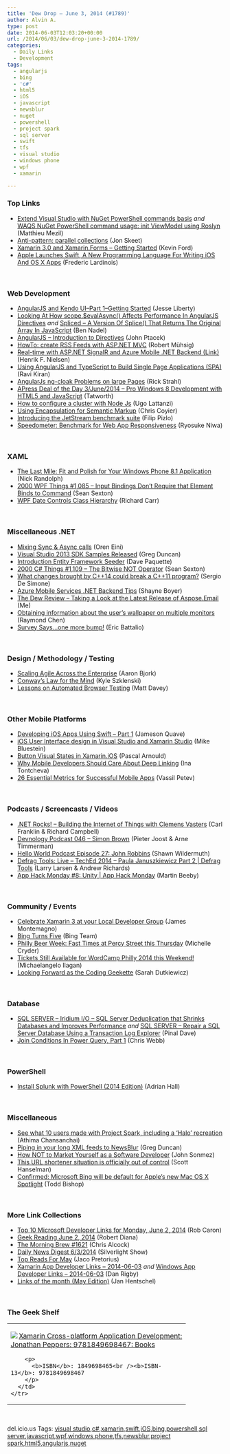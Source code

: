 ```yaml
---
title: 'Dew Drop – June 3, 2014 (#1789)'
author: Alvin A.
type: post
date: 2014-06-03T12:03:20+00:00
url: /2014/06/03/dew-drop-june-3-2014-1789/
categories:
  - Daily Links
  - Development
tags:
  - angularjs
  - bing
  - 'c#'
  - html5
  - iOS
  - javascript
  - newsblur
  - nuget
  - powershell
  - project spark
  - sql server
  - swift
  - tfs
  - visual studio
  - windows phone
  - wpf
  - xamarin

---
```

### <a name="top"></a>Top Links

  * <a href="http://msmvps.com/blogs/matthieu/archive/2014/06/02/extend-visual-studio-with-nuget-powershell-commands-basis.aspx" target="_blank">Extend Visual Studio with NuGet PowerShell commands basis</a> _and_ <a href="http://msmvps.com/blogs/matthieu/archive/2014/06/02/waqs-nuget-powershell-command-usage-init-viewmodel-using-roslyn.aspx" target="_blank">WAQS NuGet PowerShell command usage: init ViewModel using Roslyn</a> (Matthieu Mezil)
  * <a href="http://feedproxy.google.com/~r/JonSkeetCodingBlog/~3/3LO6GAhWjRY/anti-pattern-parallel-collections.aspx" target="_blank">Anti-pattern: parallel collections</a> (Jon Skeet)
  * <a href="http://windingroadway.blogspot.com/2014/05/xamarin-30-and-xamarinforms-getting.html" target="_blank">Xamarin 3.0 and Xamarin.Forms &#8211; Getting Started</a> (Kevin Ford)
  * <a href="http://feedproxy.google.com/~r/Techcrunch/~3/hSrhZLqyu_0/" target="_blank">Apple Launches Swift, A New Programming Language For Writing iOS And OS X Apps</a> (Frederic Lardinois)

&nbsp;

### <a name="web"></a>Web Development

  * <a href="http://blog.falafel.com/Blogs/jesseliberty/jesse-liberty/2014/06/02/angularjs-and-kendo-ui-part-1-getting-started" target="_blank">AngularJS and Kendo UI–Part 1–Getting Started</a> (Jesse Liberty)
  * <a href="http://www.bennadel.com/blog/2635-looking-at-how-scope-evalasync-affects-performance-in-angularjs-directives.htm" target="_blank">Looking At How scope.$evalAsync() Affects Performance In AngularJS Directives</a> _and_ <a href="http://www.bennadel.com/blog/2636-spliced-a-version-of-splice-that-returns-the-original-array-in-javascript.htm" target="_blank">Spliced &#8211; A Version Of Splice() That Returns The Original Array In JavaScript</a> (Ben Nadel)
  * <a href="http://www.jptacek.com/2014/06/angularJS-intro-to-directives/" target="_blank">AngularJS &#8211; Introduction to Directives</a> (John Ptacek)
  * <a href="http://feedproxy.google.com/~r/Code-InsideBlogInternational/~3/qc3HqCu-Qgo/" target="_blank">HowTo: create RSS Feeds with ASP.NET MVC</a> (Robert Mühsig)
  * <a href="http://blogs.msdn.com/b/henrikn/archive/2014/06/02/real-time-with-asp-net-signalr-and-azure-mobile-net-backend.aspx" target="_blank">Real-time with ASP.NET SignalR and Azure Mobile .NET Backend (Link)</a> (Henrik F. Nielsen)
  * <a href="http://feedproxy.google.com/~r/netCurryRecentArticles/~3/IfdD-mb9FbU/ShowArticle.aspx" target="_blank">Using AngularJS and TypeScript to Build Single Page Applications (SPA)</a> (Ravi Kiran)
  * <a href="http://feedproxy.google.com/~r/RickStrahl/~3/7kDfM0nXGJ8/AngularJs-ngcloak-Problems-on-large-Pages" target="_blank">AngularJs ng-cloak Problems on large Pages</a> (Rick Strahl)
  * <a href="http://feedproxy.google.com/~r/geekswithblogs/~3/ssWc34YtjWw/apress-deal-of-the-day-3june2014---pro-windows-8.aspx" target="_blank">APress Deal of the Day 3/June/2014 &#8211; Pro Windows 8 Development with HTML5 and JavaScript</a> (Tatworth)
  * <a href="http://feedproxy.google.com/~r/override/tostring/it/~3/M_-ZiGyAZKc/how-to-configure-a-cluster-with-node-js" target="_blank">How to configure a cluster with Node Js</a> (Ugo Lattanzi)
  * <a href="http://css-tricks.com/using-encapsulation-semantic-markup/" target="_blank">Using Encapsulation for Semantic Markup</a> (Chris Coyier)
  * <a href="https://www.webkit.org/blog/3418/introducing-the-jetstream-benchmark-suite/" target="_blank">Introducing the JetStream benchmark suite</a> (Filip Pizlo)
  * <a href="https://www.webkit.org/blog/3395/speedometer-benchmark-for-web-app-responsiveness/" target="_blank">Speedometer: Benchmark for Web App Responsiveness</a> (Ryosuke Niwa)

&nbsp;

### <a name="silverlight"></a>XAML

  * <a href="http://visualstudiomagazine.com/articles/2014/06/01/the-last-mile.aspx" target="_blank">The Last Mile: Fit and Polish for Your Windows Phone 8.1 Application</a> (Nick Randolph)
  * <a href="http://wpf.2000things.com/2014/06/03/1085-input-bindings-dont-require-that-element-binds-to-command/" target="_blank">2000 WPF Things #1,085 – Input Bindings Don’t Require that Element Binds to Command</a> (Sean Sexton)
  * <a href="http://feedproxy.google.com/~r/BlackwaspLatestAdditions/~3/I5bZFypdZBU/RSSLanding.aspx" target="_blank">WPF Date Controls Class Hierarchy</a> (Richard Carr)

&nbsp;

### <a name="dotnet"></a>Miscellaneous .NET

  * <a href="http://feedproxy.google.com/~r/AyendeRahien/~3/BmHaXnq3JqE/mixing-sync-async-calls" target="_blank">Mixing Sync & Async calls</a> (Oren Eini)
  * <a href="http://channel9.msdn.com/coding4fun/blog/Visual-Studio-2013-SDK-Samples-Released" target="_blank">Visual Studio 2013 SDK Samples Released</a> (Greg Duncan)
  * <a href="http://www.davepaquette.com/archive/2014/06/02/introduction-entity-framework-seeder.aspx?utm_source=rss&utm_medium=rss&utm_campaign=introduction-entity-framework-seeder" target="_blank">Introduction Entity Framework Seeder</a> (Dave Paquette)
  * <a href="http://csharp.2000things.com/2014/06/03/1109-the-bitwise-not-operator/" target="_blank">2000 C# Things #1,109 – The Bitwise NOT Operator</a> (Sean Sexton)
  * <a href="http://www.infoq.com/news/2014/06/cpp14-changes-breaking-compat?utm_campaign=infoq_content&utm_source=infoq&utm_medium=feed&utm_term=global" target="_blank">What changes brought by C++14 could break a C++11 program?</a> (Sergio De Simone)
  * <a href="http://feedproxy.google.com/~r/Tattoocoder/~3/YQOKxQbQFBc/azure-mobile-services-net-backend-tips.html" target="_blank">Azure Mobile Services .NET Backend Tips</a> (Shayne Boyer)
  * <a href="http://www.codeproject.com/Articles/781206/The-Dew-Review-Taking-a-Look-at-the-Latest-Release" target="_blank">The Dew Review &#8211; Taking a Look at the Latest Release of Aspose.Email</a> (Me)
  * <a href="http://blogs.msdn.com/b/oldnewthing/archive/2014/06/02/10530131.aspx" target="_blank">Obtaining information about the user&#8217;s wallpaper on multiple monitors</a> (Raymond Chen)
  * <a href="http://blogs.msdn.com/b/vcblog/archive/2014/06/02/survey-says-one-more-bump.aspx" target="_blank">Survey Says&#8230;one more bump!</a> (Eric Battalio)

&nbsp;

### <a name="design"></a>Design / Methodology / Testing

  * <a href="http://www.microsoft.com/visualstudio/stories/scaling-agile-across-the-enterprise/" target="_blank">Scaling Agile Across the Enterprise</a> (Aaron Bjork)
  * <a href="http://thecappsblog.blogspot.com/2014/06/conways-law-for-mind.html" target="_blank">Conway&#8217;s Law for the Mind</a> (Kyle Szklenski)
  * <a href="http://mdavey.wordpress.com/2014/06/02/lessons-on-automated-browser-testing/" target="_blank">Lessons on Automated Browser Testing</a> (Matt Davey)

&nbsp;

### <a name="mobile"></a>Other Mobile Platforms

  * <a href="http://feedproxy.google.com/~r/iosdevblog/~3/aNZ3wGl0IMI/" target="_blank">Developing iOS Apps Using Swift – Part 1</a> (Jameson Quave)
  * <a href="http://blog.xamarin.com/design-native-ios-user-interfaces-in-your-favorite-ide/" target="_blank">iOS User Interface design in Visual Studio and Xamarin Studio</a> (Mike Bluestein)
  * <a href="http://blogs.endjin.com/2014/06/button-visual-states-in-xamarin-ios/" target="_blank">Button Visual States in Xamarin.iOS</a> (Pascal Arnould)
  * <a href="http://feedproxy.google.com/~r/Telerik/~3/WoZmR2b_FYE/why-mobile-developers-should-care-about-deep-linking" target="_blank">Why Mobile Developers Should Care About Deep Linking</a> (Ina Tontcheva)
  * <a href="http://feedproxy.google.com/~r/Telerik/~3/jGvRjJaAeSc/26-essential-metrics-for-successful-mobile-apps" target="_blank">26 Essential Metrics for Successful Mobile Apps</a> (Vassil Petev)

&nbsp;

### <a name="podcasts"></a>Podcasts / Screencasts / Videos

  * <a href="http://www.dotnetrocks.com/default.aspx?ShowNum=990" target="_blank">.NET Rocks! &#8211; Building the Internet of Things with Clemens Vasters</a> (Carl Franklin & Richard Campbell)
  * <a href="http://feedproxy.google.com/~r/DevnologyPodcast/~3/i3Y7Ezkn1-Y/253-devnology-podcast-046-simon-brown" target="_blank">Devnology Podcast 046 &#8211; Simon Brown</a> (Pieter Joost & Arne Timmerman)
  * <a href="http://hwpod.libsyn.com/episode-27-john-robbins" target="_blank">Hello World Podcast Episode 27: John Robbins</a> (Shawn Wildermuth)
  * <a href="http://channel9.msdn.com/Shows/Defrag-Tools/Defrag-Tools-Live-TechEd-2014-Paula-Januszkiewicz-Part-2" target="_blank">Defrag Tools: Live &#8211; TechEd 2014 &#8211; Paula Januszkiewicz Part 2 | Defrag Tools</a> (Larry Larsen & Andrew Richards)
  * <a href="http://channel9.msdn.com/Shows/Appy-Mondays/App-Hack-Monday-8-Unity" target="_blank">App Hack Monday #8: Unity | App Hack Monday</a> (Martin Beeby)

&nbsp;

### <a name="events"></a>Community / Events

  * <a href="http://blog.xamarin.com/local-xamarin-3-parties/" target="_blank">Celebrate Xamarin 3 at your Local Developer Group</a> (James Montemagno)
  * <a href="http://www.bing.com/blogs/site_blogs/b/search/archive/2014/06/02/bing-turns-five.aspx" target="_blank">Bing Turns Five</a> (Bing Team)
  * <a href="http://www.geekadelphia.com/2014/06/02/philly-beer-week-fast-times-at-percy-street-this-thursday/" target="_blank">Philly Beer Week: Fast Times at Percy Street this Thursday</a> (Michelle Cryder)
  * <a href="http://www.geekadelphia.com/2014/06/02/tickets-still-available-for-wordcamp-philly-2014-this-weekend/" target="_blank">Tickets Still Available for WordCamp Philly 2014 this Weekend!</a> (Michaelangelo Ilagan)
  * <a href="http://codinggeekette.com/2014/06/02/looking-forward-as-the-coding-geekette/" target="_blank">Looking Forward as the Coding Geekette</a> (Sarah Dutkiewicz)

&nbsp;

### <a name="sql"></a>Database

  * <a href="http://blog.sqlauthority.com/2014/06/02/sql-server-iridium-io-sql-server-deduplication-that-shrinks-databases-and-improves-performance/" target="_blank">SQL SERVER – Iridium I/O – SQL Server Deduplication that Shrinks Databases and Improves Performance</a> _and_ <a href="http://blog.sqlauthority.com/2014/06/03/sql-server-repair-a-sql-server-database-using-a-transaction-log-explorer/" target="_blank">SQL SERVER – Repair a SQL Server Database Using a Transaction Log Explorer</a> (Pinal Dave)
  * <a href="http://cwebbbi.wordpress.com/2014/06/02/join-conditions-in-power-query-part-1/" target="_blank">Join Conditions In Power Query, Part 1</a> (Chris Webb)

&nbsp;

### <a name="ps"></a>PowerShell

  * <a href="http://blogs.splunk.com/2014/06/02/install-splunk-with-powershell-2014-edition/" target="_blank">Install Splunk with PowerShell (2014 Edition)</a> (Adrian Hall)

&nbsp;

### <a name="misc"></a>Miscellaneous

  * <a href="http://blogs.technet.com/b/firehose/archive/2014/06/02/see-what-10-users-made-with-project-spark-including-a-halo-recreation.aspx" target="_blank">See what 10 users made with Project Spark, including a ‘Halo’ recreation</a> (Athima Chansanchai)
  * <a href="http://coolthingoftheday.blogspot.com/2014/06/piping-in-your-long-xml-feeds-to.html" target="_blank">Piping in your long XML feeds to NewsBlur</a> (Greg Duncan)
  * <a href="http://simpleprogrammer.com/2014/06/02/market-software-developer/?utm_source=rss&utm_medium=rss&utm_campaign=market-software-developer" target="_blank">How NOT to Market Yourself as a Software Developer</a> (John Sonmez)
  * <a href="http://174.129.147.224/~/65302375/0/scotthanselman~This-URL-shortener-situation-is-officially-out-of-control.aspx" target="_blank">This URL shortener situation is officially out of control</a> (Scott Hanselman)
  * <a href="http://feedproxy.google.com/~r/geekwire/~3/DVIirFILQ3I/" target="_blank">Confirmed: Microsoft Bing will be default for Apple’s new Mac OS X Spotlight</a> (Todd Bishop)

&nbsp;

### <a name="links"></a>More Link Collections

  * <a href="http://blogs.msdn.com/b/robcaron/archive/2014/06/02/top-10-microsoft-developer-links-for-monday-june-2-2014.aspx" target="_blank">Top 10 Microsoft Developer Links for Monday, June 2, 2014</a> (Rob Caron)
  * <a href="http://feeds.regulargeek.com/~r/RegularGeek/~3/x9B0zn3QHcE/" target="_blank">Geek Reading June 2, 2014</a> (Robert Diana)
  * <a href="http://feedproxy.google.com/~r/ReflectivePerspective/~3/NJ5xjBob0Co/" target="_blank">The Morning Brew #1621</a> (Chris Alcock)
  * <a href="http://feedproxy.google.com/~r/silverlightshow/~3/1WPI2pioDp4/Daily-News-Digest-6-3-2014.aspx" target="_blank">Daily News Digest 6/3/2014</a> (Silverlight Show)
  * <a href="http://www.jacopretorius.net/2014/06/top-reads-for-may-2.html" target="_blank">Top Reads For May</a> (Jaco Pretorius)
  * <a href="http://xamarinappdev.com/2014/06/xamarin-app-developer-links-2014-06-03/" target="_blank">Xamarin App Developer Links &#8211; 2014-06-03</a> _and_ <a href="http://windowsappdev.com/2014/06/windows-app-developer-links-2014-06-03/" target="_blank">Windows App Developer Links &#8211; 2014-06-03</a> (Dan Rigby)
  * <a href="http://janatdevelopment.com/2014/06/03/links-of-the-month-may-edition-2014/" target="_blank">Links of the month (May Edition)</a> (Jan Hentschel)

&nbsp;

### <a name="shelf"></a>The Geek Shelf

<div id="scid:7dc1bd33-94bd-46fd-a20b-0131235bcd47:ecab1f4e-8442-44af-b79e-6c70f2bf0c91" class="wlWriterEditableSmartContent" style="float: none; padding-bottom: 0px; padding-top: 0px; padding-left: 0px; margin: 0px; display: inline; padding-right: 0px">
  <table cellspacing="0" cellpadding="2" width="400" border="0" unselectable="on">
    <tr>
      <td valign="top" width="400">
        <p>
          <a title="Xamarin Cross-platform Application Development: Jonathan Peppers: 9781849698467: Books" href="http://www.amazon.com/exec/obidos/ASIN/1849698465/alvinashcraft-20"><img data-recalc-dims="1" decoding="async" src="https://i0.wp.com/images.amazon.com/images/P/1849698465.01.MZZZZZZZ.jpg?w=660" border="0" align="left" style="float:left" />Xamarin Cross-platform Application Development: Jonathan Peppers: 9781849698467: Books</a>
        </p>
        
        <p>
          <b>ISBN</b>: 1849698465<br /><b>ISBN-13</b>: 9781849698467
        </p>
      </td>
    </tr>
  </table>
</div>

&nbsp;

<div id="scid:0767317B-992E-4b12-91E0-4F059A8CECA8:5203f9a9-ff4d-4c8a-b297-1e09d35bf2e0" class="wlWriterEditableSmartContent" style="float: none; padding-bottom: 0px; padding-top: 0px; padding-left: 0px; margin: 0px; display: inline; padding-right: 0px">
  del.icio.us Tags: <a href="http://del.icio.us/popular/visual+studio" rel="tag">visual studio</a>,<a href="http://del.icio.us/popular/c%23" rel="tag">c#</a>,<a href="http://del.icio.us/popular/xamarin" rel="tag">xamarin</a>,<a href="http://del.icio.us/popular/swift" rel="tag">swift</a>,<a href="http://del.icio.us/popular/iOS" rel="tag">iOS</a>,<a href="http://del.icio.us/popular/bing" rel="tag">bing</a>,<a href="http://del.icio.us/popular/powershell" rel="tag">powershell</a>,<a href="http://del.icio.us/popular/sql+server" rel="tag">sql server</a>,<a href="http://del.icio.us/popular/javascript" rel="tag">javascript</a>,<a href="http://del.icio.us/popular/wpf" rel="tag">wpf</a>,<a href="http://del.icio.us/popular/windows+phone" rel="tag">windows phone</a>,<a href="http://del.icio.us/popular/tfs" rel="tag">tfs</a>,<a href="http://del.icio.us/popular/newsblur" rel="tag">newsblur</a>,<a href="http://del.icio.us/popular/project+spark" rel="tag">project spark</a>,<a href="http://del.icio.us/popular/html5" rel="tag">html5</a>,<a href="http://del.icio.us/popular/angularjs" rel="tag">angularjs</a>,<a href="http://del.icio.us/popular/nuget" rel="tag">nuget</a>
</div>